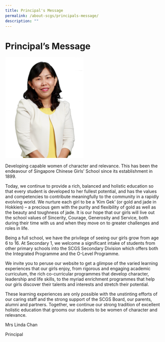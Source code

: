 ```yaml
---
title: Principal's Message
permalink: /about-scgs/principals-message/
description: ""
---
```

# **Principal’s Message**

<img src="/images/Mrs-linda-chan-233x300.png" 
     style="width:50%">
		 
Developing capable women of character and relevance. This has been the endeavour of Singapore Chinese Girls’ School since its establishment in 1899.

Today, we continue to provide a rich, balanced and holistic education so that every student is developed to her fullest potential, and has the values and competencies to contribute meaningfully to the community in a rapidly evolving world. We nurture each girl to be a ‘Kim Gek’ (or gold and jade in Hokkien) – a precious gem with the purity and flexibility of gold as well as the beauty and toughness of jade. It is our hope that our girls will live out the school values of Sincerity, Courage, Generosity and Service, both during their time with us and when they move on to greater challenges and roles in life.

Being a full school, we have the privilege of seeing our girls grow from age 6 to 16. At Secondary 1, we welcome a significant intake of students from other primary schools into the SCGS Secondary Division which offers both the Integrated Programme and the O-Level Programme.

We invite you to peruse our website to get a glimpse of the varied learning experiences that our girls enjoy, from rigorous and engaging academic curriculum, the rich co-curricular programmes that develop character, leadership and life skills, to the myriad enrichment programmes that help our girls discover their talents and interests and stretch their potential.

These learning experiences are only possible with the unstinting efforts of our caring staff and the strong support of the SCGS Board, our parents, alumni and partners. Together, we continue our strong tradition of excellent holistic education that grooms our students to be women of character and relevance.

Mrs Linda Chan

Principal